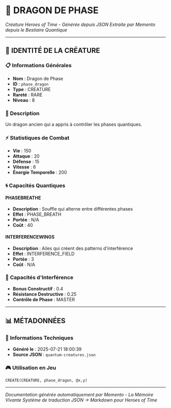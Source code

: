 # 🐺 **DRAGON DE PHASE**
*Créature Heroes of Time - Générée depuis JSON*
*Extraite par Memento depuis le Bestiaire Quantique*

---

## 🎯 **IDENTITÉ DE LA CRÉATURE**

### 📋 **Informations Générales**
- **Nom** : Dragon de Phase
- **ID** : `phase_dragon`
- **Type** : CREATURE
- **Rareté** : RARE
- **Niveau** : 8

### 📖 **Description**
Un dragon ancien qui a appris à contrôler les phases quantiques.

### ⚡ **Statistiques de Combat**
- **Vie** : 150
- **Attaque** : 20
- **Défense** : 15
- **Vitesse** : 6
- **Énergie Temporelle** : 200

### 🌀 **Capacités Quantiques**

#### **PHASEBREATHE**
- **Description** : Souffle qui alterne entre différentes phases
- **Effet** : PHASE_BREATH
- **Portée** : N/A
- **Coût** : 40

#### **INTERFERENCEWINGS**
- **Description** : Ailes qui créent des patterns d'interférence
- **Effet** : INTERFERENCE_FIELD
- **Portée** : 3
- **Coût** : N/A

### 🌊 **Capacités d'Interférence**
- **Bonus Constructif** : 0.4
- **Résistance Destructive** : 0.25
- **Contrôle de Phase** : MASTER


---

## 📊 **MÉTADONNÉES**

### 🔧 **Informations Techniques**
- **Généré le** : 2025-07-21 18:00:39
- **Source JSON** : `quantum-creatures.json`

### 🎮 **Utilisation en Jeu**
```hots
CREATE(CREATURE, phase_dragon, @x,y)
```

---

*Documentation générée automatiquement par Memento - La Mémoire Vivante*
*Système de traduction JSON → Markdown pour Heroes of Time*
